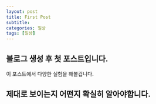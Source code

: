 ```yaml
---
layout: post
title: First Post
subtitle:
categories: 일상
tags: [일상]
---
```


## 블로그 생성 후 첫 포스트입니다.
이 포스트에서 다양한 실험을 해볼겁니다.

## 제대로 보이는지 어떤지 확실히 알아야합니다.